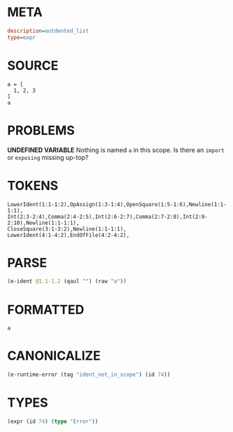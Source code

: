 # META
~~~ini
description=outdented_list
type=expr
~~~
# SOURCE
~~~roc
a = [
  1, 2, 3
]
a
~~~
# PROBLEMS
**UNDEFINED VARIABLE**
Nothing is named `a` in this scope.
Is there an `import` or `exposing` missing up-top?

# TOKENS
~~~zig
LowerIdent(1:1-1:2),OpAssign(1:3-1:4),OpenSquare(1:5-1:6),Newline(1:1-1:1),
Int(2:3-2:4),Comma(2:4-2:5),Int(2:6-2:7),Comma(2:7-2:8),Int(2:9-2:10),Newline(1:1-1:1),
CloseSquare(3:1-3:2),Newline(1:1-1:1),
LowerIdent(4:1-4:2),EndOfFile(4:2-4:2),
~~~
# PARSE
~~~clojure
(e-ident @1.1-1.2 (qaul "") (raw "a"))
~~~
# FORMATTED
~~~roc
a
~~~
# CANONICALIZE
~~~clojure
(e-runtime-error (tag "ident_not_in_scope") (id 74))
~~~
# TYPES
~~~clojure
(expr (id 74) (type "Error"))
~~~
